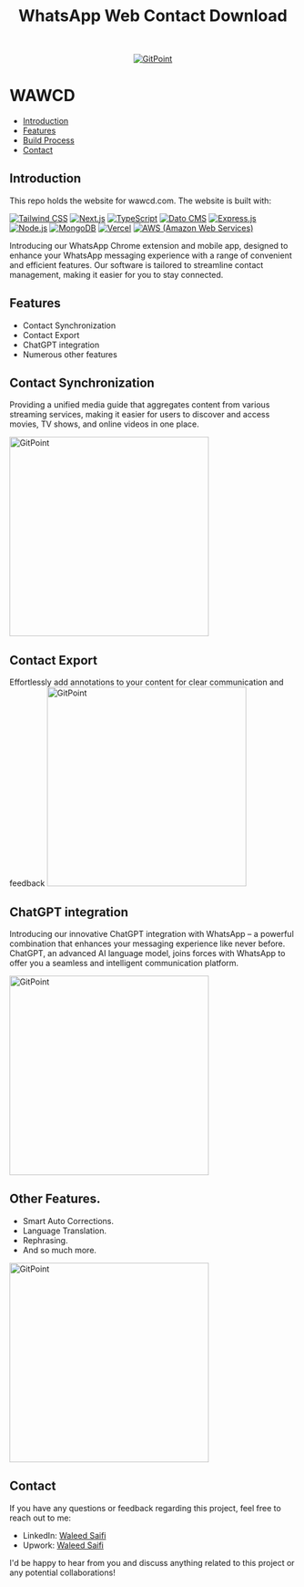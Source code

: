 <h1 align="center"> WhatsApp Web Contact Download </h1> <br>
<p align="center">
  <a href="https:">
    <img alt="GitPoint" title="GitPoint" src="https://i.imgur.com/oz1tyKh.png" >
  </a>
</p>



# WAWCD



- [Introduction](#introduction)
- [Features](#features)
- [Build Process](#build-process)
- [Contact](#contact)








## Introduction

This repo holds the website for wawcd.com. The website is built with:

[![Tailwind CSS](https://img.shields.io/badge/Tailwind%20CSS-blueviolet)](https://tailwindcss.com/)
[![Next.js](https://img.shields.io/badge/Next.js-lightgrey)](https://nextjs.org/)
[![TypeScript](https://img.shields.io/badge/TypeScript-blue)](https://www.typescriptlang.org/)
[![Dato CMS](https://img.shields.io/badge/Dato%20CMS-brightgreen)](https://www.datocms.com/)
[![Express.js](https://img.shields.io/badge/Express.js-green)](https://expressjs.com/)
[![Node.js](https://img.shields.io/badge/Node.js-green)](https://nodejs.org/)
[![MongoDB](https://img.shields.io/badge/MongoDB-green?logo=mongodb)](https://www.mongodb.com/)
[![Vercel](https://img.shields.io/badge/Vercel-black?logo=vercel)](https://vercel.com/)
[![AWS (Amazon Web Services)](https://img.shields.io/badge/AWS-orange?logo=amazon-aws)](https://aws.amazon.com/)


Introducing our WhatsApp Chrome extension and mobile app, designed to enhance your WhatsApp messaging experience with a range of convenient and efficient features. Our software is tailored to streamline contact management, making it easier for you to stay connected.


## Features

- Contact Synchronization
- Contact Export
- ChatGPT integration
- Numerous other features


## Contact Synchronization

Providing a unified media guide that aggregates content from various streaming services, making it easier for users to discover and access movies, TV shows, and online videos in one place.

 <img alt="GitPoint" title="GitPoint" src="https://i.imgur.com/oz1tyKh.png" width="350px" >



## Contact Export

Effortlessly add annotations to your content for clear communication and feedback
 <img alt="GitPoint" title="GitPoint" src="https://i.imgur.com/oz1tyKh.png" width="350px" >


## ChatGPT integration
Introducing our innovative ChatGPT integration with WhatsApp – a powerful combination that enhances your messaging experience like never before. ChatGPT, an advanced AI language model, joins forces with WhatsApp to offer you a seamless and intelligent communication platform.

 <img alt="GitPoint" title="GitPoint" src="https://i.imgur.com/oz1tyKh.png" width="350px" >


## Other Features.
-	Smart Auto Corrections.
-	Language Translation.
-	Rephrasing.
-	And so much more.
 <img alt="GitPoint" title="GitPoint" src="https://i.imgur.com/oz1tyKh.png" width="350px" >






## Contact


If you have any questions or feedback regarding this project, feel free to reach out to me:


- LinkedIn: [Waleed Saifi](https://www.linkedin.com/in/javascript-web-developer/)
- Upwork: [Waleed Saifi](https://www.upwork.com/freelancers/waleedsaifi0890)


I'd be happy to hear from you and discuss anything related to this project or any potential collaborations!















 

